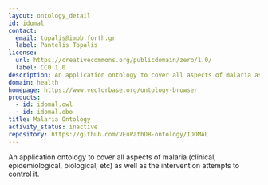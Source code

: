 ```yaml
---
layout: ontology_detail
id: idomal
contact:
  email: topalis@imbb.forth.gr
  label: Pantelis Topalis
license:
  url: https://creativecommons.org/publicdomain/zero/1.0/
  label: CC0 1.0
description: An application ontology to cover all aspects of malaria as well as the intervention attempts to control it.
domain: health
homepage: https://www.vectorbase.org/ontology-browser
products:
  - id: idomal.owl
  - id: idomal.obo
title: Malaria Ontology
activity_status: inactive
repository: https://github.com/VEuPathDB-ontology/IDOMAL
---
```


An application ontology to cover all aspects of malaria (clinical, epidemiological, biological, etc) as well as the intervention attempts to control it.
